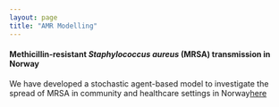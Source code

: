 ```yaml
---
layout: page
title: "AMR Modelling"
---
```


#### Methicillin-resistant *Staphylococcus aureus* (MRSA) transmission in Norway
 We have developed a stochastic agent-based model to investigate the spread of MRSA in community and healthcare settings in Norway[here](https://www.pnas.org/doi/abs/10.1073/pnas.1900959116)

